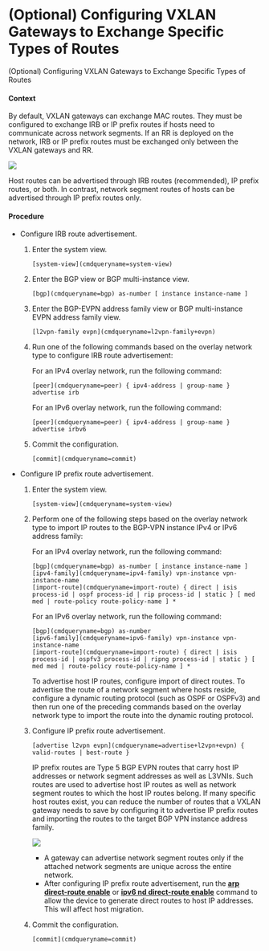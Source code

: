 (Optional) Configuring VXLAN Gateways to Exchange Specific Types of Routes
==========================================================================

(Optional) Configuring VXLAN Gateways to Exchange Specific Types of Routes

#### Context

By default, VXLAN gateways can exchange MAC routes. They must be configured to exchange IRB or IP prefix routes if hosts need to communicate across network segments. If an RR is deployed on the network, IRB or IP prefix routes must be exchanged only between the VXLAN gateways and RR.

![](../public_sys-resources/note_3.0-en-us.png) 

Host routes can be advertised through IRB routes (recommended), IP prefix routes, or both. In contrast, network segment routes of hosts can be advertised through IP prefix routes only.



#### Procedure

* Configure IRB route advertisement.
  1. Enter the system view.
     
     
     ```
     [system-view](cmdqueryname=system-view)
     ```
  2. Enter the BGP view or BGP multi-instance view.
     
     
     ```
     [bgp](cmdqueryname=bgp) as-number [ instance instance-name ]
     ```
  3. Enter the BGP-EVPN address family view or BGP multi-instance EVPN address family view.
     
     
     ```
     [l2vpn-family evpn](cmdqueryname=l2vpn-family+evpn)
     ```
  4. Run one of the following commands based on the overlay network type to configure IRB route advertisement:
     
     
     
     For an IPv4 overlay network, run the following command:
     
     ```
     [peer](cmdqueryname=peer) { ipv4-address | group-name } advertise irb
     ```
     
     For an IPv6 overlay network, run the following command:
     
     ```
     [peer](cmdqueryname=peer) { ipv4-address | group-name } advertise irbv6
     ```
  5. Commit the configuration.
     
     
     ```
     [commit](cmdqueryname=commit)
     ```
* Configure IP prefix route advertisement.
  1. Enter the system view.
     
     
     ```
     [system-view](cmdqueryname=system-view)
     ```
  2. Perform one of the following steps based on the overlay network type to import IP routes to the BGP-VPN instance IPv4 or IPv6 address family:
     
     
     
     For an IPv4 overlay network, run the following command:
     
     ```
     [bgp](cmdqueryname=bgp) as-number [ instance instance-name ]
     [ipv4-family](cmdqueryname=ipv4-family) vpn-instance vpn-instance-name
     [import-route](cmdqueryname=import-route) { direct | isis process-id | ospf process-id | rip process-id | static } [ med med | route-policy route-policy-name ] *
     ```
     
     For an IPv6 overlay network, run the following command:
     
     ```
     [bgp](cmdqueryname=bgp) as-number
     [ipv6-family](cmdqueryname=ipv6-family) vpn-instance vpn-instance-name
     [import-route](cmdqueryname=import-route) { direct | isis process-id | ospfv3 process-id | ripng process-id | static } [ med med | route-policy route-policy-name ] *
     ```
     
     To advertise host IP routes, configure import of direct routes. To advertise the route of a network segment where hosts reside, configure a dynamic routing protocol (such as OSPF or OSPFv3) and then run one of the preceding commands based on the overlay network type to import the route into the dynamic routing protocol.
  3. Configure IP prefix route advertisement.
     
     
     ```
     [advertise l2vpn evpn](cmdqueryname=advertise+l2vpn+evpn) { valid-routes | best-route }
     ```
     
     IP prefix routes are Type 5 BGP EVPN routes that carry host IP addresses or network segment addresses as well as L3VNIs. Such routes are used to advertise host IP routes as well as network segment routes to which the host IP routes belong. If many specific host routes exist, you can reduce the number of routes that a VXLAN gateway needs to save by configuring it to advertise IP prefix routes and importing the routes to the target BGP VPN instance address family.
     
     ![](../public_sys-resources/note_3.0-en-us.png) 
     + A gateway can advertise network segment routes only if the attached network segments are unique across the entire network.
     + After configuring IP prefix route advertisement, run the [**arp direct-route enable**](cmdqueryname=arp+direct-route+enable) or [**ipv6 nd direct-route enable**](cmdqueryname=ipv6+nd+direct-route+enable) command to allow the device to generate direct routes to host IP addresses. This will affect host migration.
  4. Commit the configuration.
     
     
     ```
     [commit](cmdqueryname=commit)
     ```